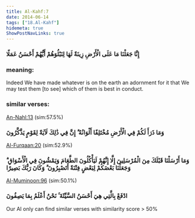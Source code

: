 ```yaml
---
title: Al-Kahf:7
date: 2014-06-14
tags: ["18.Al-Kahf"]
hidemeta: true 
ShowPostNavLinks: true 
---
```

### إِنَّا جَعَلْنَا مَا عَلَى الْأَرْضِ زِينَةً لَهَا لِنَبْلُوَهُمْ أَيُّهُمْ أَحْسَنُ عَمَلًا
### meaning: 
Indeed We have made whatever is on the earth an adornment for it that We may test them [to see] which of them is best in conduct.
### similar verses: 

[An-Nahl:13](/16/13) (sim:57.5%)

### وَمَا ذَرَأَ لَكُمْ فِي الْأَرْضِ مُخْتَلِفًا أَلْوَانُهُ ۗ إِنَّ فِي ذَٰلِكَ لَآيَةً لِقَوْمٍ يَذَّكَّرُونَ

[Al-Furqaan:20](/25/20) (sim:52.9%)

### وَمَا أَرْسَلْنَا قَبْلَكَ مِنَ الْمُرْسَلِينَ إِلَّا إِنَّهُمْ لَيَأْكُلُونَ الطَّعَامَ وَيَمْشُونَ فِي الْأَسْوَاقِ ۗ وَجَعَلْنَا بَعْضَكُمْ لِبَعْضٍ فِتْنَةً أَتَصْبِرُونَ ۗ وَكَانَ رَبُّكَ بَصِيرًا

[Al-Muminoon:96](/23/96) (sim:50.1%)

### ادْفَعْ بِالَّتِي هِيَ أَحْسَنُ السَّيِّئَةَ ۚ نَحْنُ أَعْلَمُ بِمَا يَصِفُونَ

Our AI only can find similar verses with similarity score > 50% 

